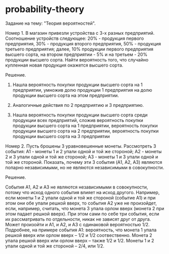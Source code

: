 # probability-theory
Задание на тему: "Теория вероятностей". 

Номер 1. В магазин привезли устройства с 3-х разных предприятий. Соотношение устройств следующее: 20% - продукция первого предприятия, 30% - продукция второго предприятия, 50% - продукция третьего предприятия; далее, 10% продукции первого предприятия высшего сорта, на втором предприятии - 5% и на третьем - 20% продукции высшего сорта. Найти вероятность того, что случайно купленная новая продукция окажется высшего сорта.

Решение. 

1. Нашла вероятность покупки продукции высшего сорта на 1 предприятии, умножив долю продукции 1 предприятия на долю продукции высшего сорта на этом предприятии.

2. Аналогичные действия по 2 предприятию и 3 предприятию.
   
3. Нашла вероятность покупки продукции высшего сорта среди продукции всех предприятий, сложив вероятность покупки продукции высшего сорта на 1 предприятии, вероятность покупки продукции высшего сорта на 2 предприятии, вероятность покупки продукции высшего сорта на 3 предприятии

Номер 2. Пусть брошены 3 уравновешенные монеты. Рассмотреть 3 события:
A1 - монеты 1 и 2 упали одной и той же стороной;
A2 - монеты 2 и 3 упали одной и той же стороной;
A3 - монеты 1 и 3 упали одной и той же стороной.
Показать, почему эти 3 события (A1, A2, A3) являются попарно независимыми, но не являются независимыми в совокупности.

Решение. 

События А1, А2 и А3 не являются независимыми в совокупности, потому что исход одного события влияет на исход другого. Например, если монеты 1 и 2 упали одной и той же стороной (событие А1) и при этом они обе упали решкой вверх, то события А2 уже не произойдет, если, например, считать, что монета 3 упала орлом вверх (монета 2 при этом падает решкой вверх).
При этом сами по себе три события, если их рассматривать по отдельности, никак не зависят друг от друга. Может произойти и А1, и А2, и А3 с одинаковой вероятностью 1/2. Подробнее, на примере события А1: вероятность, что монета 1 упала решкой вверх или орлом вверх – 1/2 и 1/2 соотвественно. Монета 2 упала решкой вверх или орлом вверх – также 1/2 и 1/2. Монеты 1 и 2 упали одной и той же стороной – 2/4, или 1/2.
